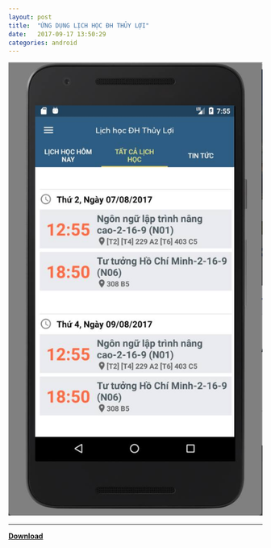 ```yaml
---
layout: post
title:  "ỨNG DỤNG LỊCH HỌC ĐH THỦY LỢI"
date:   2017-09-17 13:50:29
categories: android
---
```

<img src="/static/projects/app_tlu.jpg" alt="ERROR" />
<hr>
<b><a href="http://luongchung.me/app/lichhocTLU.apk" >Download</a></b>